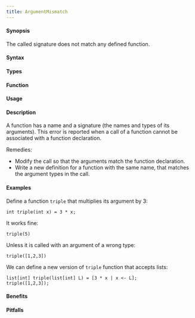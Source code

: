 ```yaml
---
title: ArgumentMismatch
---
```


#### Synopsis

The called signature does not match any defined function.

#### Syntax

#### Types

#### Function
       
#### Usage

#### Description

A function has a name and a signature (the names and types of its arguments). 
This error is reported when a call of a function cannot be associated with a function declaration.

Remedies:

*  Modify the call so that the arguments match the function declaration.
*  Write a new definition for a function with the same name, that matches the argument types in the call.

#### Examples

Define a function `triple` that multiplies its argument by 3:
```rascal-shell
int triple(int x) = 3 * x;
```
It works fine:
```rascal-shell,continue
triple(5)
```
Unless it is called with an argument of a wrong type:
```rascal-shell,continue,error
triple([1,2,3])
```
We can define a new version of `triple` function that accepts lists:
```rascal-shell,continue
list[int] triple(list[int] L) = [3 * x | x <- L];
triple([1,2,3]);
```

#### Benefits

#### Pitfalls

